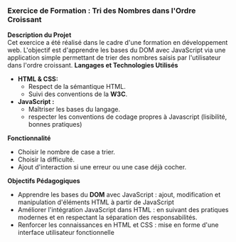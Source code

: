 ### Exercice de Formation : Tri des Nombres dans l'Ordre Croissant

**Description du Projet**  
Cet exercice a été réalisé dans le cadre d'une formation en développement web. L'objectif est d'apprendre les bases du DOM avec JavaScript via
une application simple permettant de trier des nombres saisis par l'utilisateur dans l'ordre croissant.
**Langages et Technologies Utilisés**
*  **HTML & CSS:**
   * Respect de la sémantique HTML.
   * Suivi des conventions de la **W3C**.
* **JavaScript :**
  * Maîtriser les bases du langage.
  * respecter les conventions de codage propres à Javascript (lisibilité, bonnes pratiques)

**Fonctionnalité**
* Choisir le nombre de case a trier.
* Choisir la difficulté.
* Ajout d'interaction si une erreur ou une case déjà cocher.
 
**Objectifs Pédagogiques**
* Apprendre les bases du **DOM** avec JavaScript : ajout, modification et manipulation d'éléments HTML à partir de JavaScript
* Améliorer l'intégration JavaScript dans HTML : en suivant des pratiques modernes et en respectant la séparation des responsabilités.
* Renforcer les connaissances en HTML et CSS : mise en forme d'une interface utilisateur fonctionnelle
